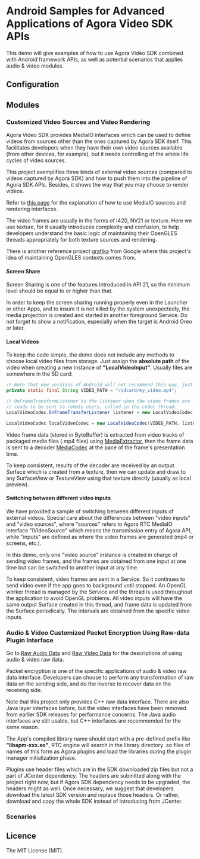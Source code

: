 # Android Samples for Advanced Applications of Agora Video SDK APIs

This demo will give examples of how to use Agora Video SDK combined with Android framework APIs, as well as potential scenarios that applies audio & video modules.

## Configuration

## Modules

### Customized Video Sources and Video Rendering

Agora Video SDK provides MediaIO interfaces which can be used to define videos from sources other than the ones captured by Agora SDK itself. This facilitates developers when they have their own video sources available (from other devices, for example), but it needs controlling of the whole life cycles of video sources.

This project exemplifies three kinds of external video sources (compared to videos captured by Agora SDK) and how to push them into the pipeline of Agora SDK APIs. Besides, it shows the way that you may choose to render videos.

Refer to [this page](https://docs.agora.io/en/Video/custom_video_android?platform=Android) for the explanation of how to use MediaIO sources and rendering interfaces.

The video frames are usually in the forms of I420, NV21 or texture. Here we use texture, for it usually introduces complexity and confusion, to help developers understand the basic logic of maintaining their OpenGLES threads appropriately for both texture sources and rendering. 

There is another reference project [grafika](https://github.com/google/grafika) from Google where this project's idea of maintaining OpenGLES contexts comes from.

#### Screen Share

Screen Sharing is one of the features introduced in API 21, so the minimum level should be equal to or higher than that.

In order to keep the screen sharing running properly even in the Launcher or other Apps, and to insure it is not killed by the system unexpectedly, the media projection is created and started in another foreground Service. Do not forget to show a notification, especially when the target is Android Oreo or later.

#### Local Videos

To keep the code simple, the demo does not include any methods to choose local video files from storage. Just assign the **absolute path** of the video when creating a new instance of **"LocalVideoInput"**. Usually files are somewhere in the SD card:
```Java
// Note that new versions of Android will not recommend this way, just an example
private static final String VIDEO_PATH = "/sdcard/my_video.mp4";

// OnFrameTransformListener is the listener when the video frames are
// ready to be sent to remote users, called in the codec thread. 
LocalVideoCodec.OnFrameTransferListener listener = new LocalVideoCodec.OnFrameTransferListener();

LocalVideoCodec localVideoCodec = new LocalVideoCodec(VIDEO_PATH, listener);
```

Video frame data (stored in ByteBuffer) is extracted from video tracks of packaged media files (.mp4 files) using [MediaExtractor](https://developer.android.com/reference/android/media/MediaExtractor), then the frame data is sent to a decoder [MediaCodec](https://developer.android.com/reference/android/media/MediaCodec) at the pace of the frame's presentation time.

To keep consistent, results of the decoder are received by an output Surface which is created from a texture, then we can update and draw to any SurfaceView or TextureView using that texture directly (usually as local preview).

#### Switching between different video inputs

We have provided a sample of switching between different inputs of external videos. Special care about the differences between "video inputs" and "video sources", where "sources" refers to Agora RTC MediaIO interface "IVideoSource" which means the transmission entry of Agora API, while "inputs" are defined as where the video frames are generated (mp4 or screens, etc.). 

In this demo, only one "video source" instance is created in charge of sending video frames, and the frames are obtained from one input at one time but can be switched to another input at any time.

To keep consistent, video frames are sent in a Service. So it continues to send video even if the app goes to background until stopped. An OpenGL worker thread is managed by the Service and the thread is used throughout the application to avoid OpenGL problems. All video inputs will have the same output Surface created in this thread, and frame data is updated from the Surface periodically. The intervals are obtained from the specific video inputs.

### Audio & Video Customized Packet Encryption Using Raw-data Plugin Interface

Go to [Raw Audio Data](https://docs.agora.io/en/Video/raw_data_audio_android?platform=Android) and [Raw Video Data](https://docs.agora.io/en/Video/raw_data_video_android?platform=Android) for the descriptions of using audio & video raw data. 

Packet encryption is one of the specific applications of audio & video raw data interface. Developers can choose to perform any transformation of raw data on the sending side, and do the inverse to recover data on the receiving side.

Note that this project only provides C++ raw data interface. There are also Java layer interfaces before, but the video interfaces have been removed from earlier SDK releases for performance concerns. The Java audio interfaces are still usable, but C++ interfaces are recommended for the same reason.

The App's compiled library name should start with a pre-defined prefix like **"libapm-xxx.so"**, RTC engine will search in the library directory .so files of names of this form as Agora plugins and load the libraries during the plugin manager initialization phase.

Plugins use header files which are in the SDK downloaded zip files but not a part of JCenter dependency. The headers are submitted along with the project right now, but if Agora SDK dependency needs to be upgraded, the headers might as well. Once necessary, we suggest that developers download the latest SDK version and replace those headers. Or rather, download and copy the whole SDK instead of introducing from JCenter.  

### Scenarios

## Licence
The MIT License (MIT).
